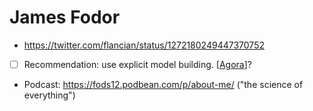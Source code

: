 # James Fodor
- https://twitter.com/flancian/status/1272180249447370752
- [ ] Recommendation: use explicit model building. [[Agora]]?
- Podcast: https://fods12.podbean.com/p/about-me/ ("the science of everything")

[//begin]: # "Autogenerated link references for markdown compatibility"
[Agora]: agora.md "Agora"
[//end]: # "Autogenerated link references"